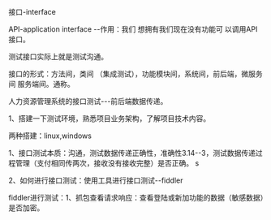 接口-interface

API-application interface --作用：我们 想拥有我们现在没有功能可 以调用API接口。

测试接口实际上就是测试沟通。

接口的形式：方法间，类间 （集成测试），功能模块间，系统间，前后端，微服务间 服务端间。通称。

人力资源管理系统的接口测试---前后端数据传递。

1、搭建一下测试环境，熟悉项目业务架构，了解项目技术内容。

两种搭建：linux,windows

 1、接口测试本质：沟通，测试数据传递正确性，准确性3.14--3，测试数据传递过程管理（支付相同传两次，接收没有接收完整）是否正确。 s

 2、如何进行接口测试：使用工具进行接口测试--fiddler 

 fiddler进行测试：1、抓包查看请求响应：查看登陆或新加功能的数据（敏感数据）是否加密。 

